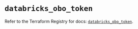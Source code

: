 # `databricks_obo_token`

Refer to the Terraform Registry for docs: [`databricks_obo_token`](https://registry.terraform.io/providers/databricks/databricks/1.83.0/docs/resources/obo_token).

